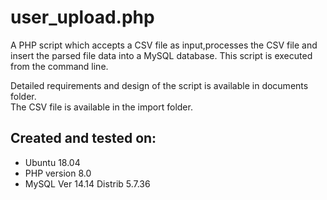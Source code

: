 # user_upload.php

A PHP script which accepts a CSV file as input,processes the CSV file and insert the parsed file data into a MySQL database. This script is executed from the command line. 

Detailed requirements and design of the script is available in documents folder.  
The CSV file is available in the import folder.


## Created and tested on:
- Ubuntu 18.04
- PHP version 8.0
- MySQL  Ver 14.14 Distrib 5.7.36


